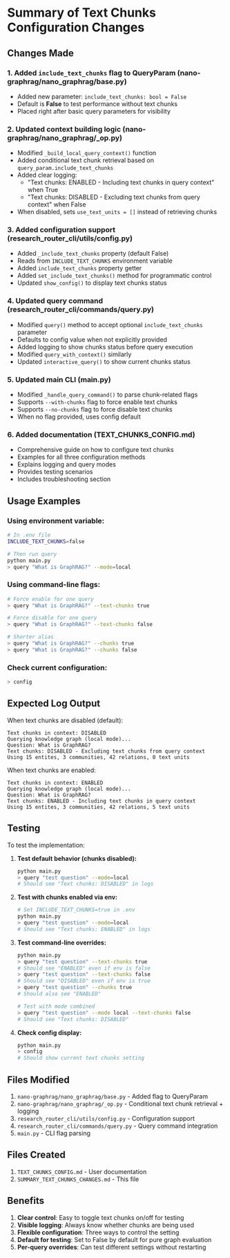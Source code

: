 # Summary of Text Chunks Configuration Changes

## Changes Made

### 1. Added `include_text_chunks` flag to QueryParam (nano-graphrag/nano_graphrag/base.py)
- Added new parameter: `include_text_chunks: bool = False`
- Default is **False** to test performance without text chunks
- Placed right after basic query parameters for visibility

### 2. Updated context building logic (nano-graphrag/nano_graphrag/_op.py)
- Modified `_build_local_query_context()` function
- Added conditional text chunk retrieval based on `query_param.include_text_chunks`
- Added clear logging:
  - "Text chunks: ENABLED - Including text chunks in query context" when True
  - "Text chunks: DISABLED - Excluding text chunks from query context" when False
- When disabled, sets `use_text_units = []` instead of retrieving chunks

### 3. Added configuration support (research_router_cli/utils/config.py)
- Added `_include_text_chunks` property (default False)
- Reads from `INCLUDE_TEXT_CHUNKS` environment variable
- Added `include_text_chunks` property getter
- Added `set_include_text_chunks()` method for programmatic control
- Updated `show_config()` to display text chunks status

### 4. Updated query command (research_router_cli/commands/query.py)
- Modified `query()` method to accept optional `include_text_chunks` parameter
- Defaults to config value when not explicitly provided
- Added logging to show chunks status before query execution
- Modified `query_with_context()` similarly
- Updated `interactive_query()` to show current chunks status

### 5. Updated main CLI (main.py)
- Modified `_handle_query_command()` to parse chunk-related flags
- Supports `--with-chunks` flag to force enable text chunks
- Supports `--no-chunks` flag to force disable text chunks
- When no flag provided, uses config default

### 6. Added documentation (TEXT_CHUNKS_CONFIG.md)
- Comprehensive guide on how to configure text chunks
- Examples for all three configuration methods
- Explains logging and query modes
- Provides testing scenarios
- Includes troubleshooting section

## Usage Examples

### Using environment variable:
```bash
# In .env file
INCLUDE_TEXT_CHUNKS=false

# Then run query
python main.py
> query "What is GraphRAG?" --mode=local
```

### Using command-line flags:
```bash
# Force enable for one query
> query "What is GraphRAG?" --text-chunks true

# Force disable for one query  
> query "What is GraphRAG?" --text-chunks false

# Shorter alias
> query "What is GraphRAG?" --chunks true
> query "What is GraphRAG?" --chunks false
```

### Check current configuration:
```bash
> config
```

## Expected Log Output

When text chunks are disabled (default):
```
Text chunks in context: DISABLED
Querying knowledge graph (local mode)...
Question: What is GraphRAG?
Text chunks: DISABLED - Excluding text chunks from query context
Using 15 entites, 3 communities, 42 relations, 0 text units
```

When text chunks are enabled:
```
Text chunks in context: ENABLED
Querying knowledge graph (local mode)...
Question: What is GraphRAG?
Text chunks: ENABLED - Including text chunks in query context
Using 15 entites, 3 communities, 42 relations, 5 text units
```

## Testing

To test the implementation:

1. **Test default behavior (chunks disabled):**
   ```bash
   python main.py
   > query "test question" --mode=local
   # Should see "Text chunks: DISABLED" in logs
   ```

2. **Test with chunks enabled via env:**
   ```bash
   # Set INCLUDE_TEXT_CHUNKS=true in .env
   python main.py
   > query "test question" --mode=local
   # Should see "Text chunks: ENABLED" in logs
   ```

3. **Test command-line overrides:**
   ```bash
   python main.py
   > query "test question" --text-chunks true
   # Should see "ENABLED" even if env is false
   > query "test question" --text-chunks false
   # Should see "DISABLED" even if env is true
   > query "test question" --chunks true
   # Should also see "ENABLED"
   
   # Test with mode combined
   > query "test question" --mode local --text-chunks false
   # Should see "Text chunks: DISABLED"
   ```

4. **Check config display:**
   ```bash
   python main.py
   > config
   # Should show current text chunks setting
   ```

## Files Modified

1. `nano-graphrag/nano_graphrag/base.py` - Added flag to QueryParam
2. `nano-graphrag/nano_graphrag/_op.py` - Conditional text chunk retrieval + logging
3. `research_router_cli/utils/config.py` - Configuration support
4. `research_router_cli/commands/query.py` - Query command integration
5. `main.py` - CLI flag parsing

## Files Created

1. `TEXT_CHUNKS_CONFIG.md` - User documentation
2. `SUMMARY_TEXT_CHUNKS_CHANGES.md` - This file

## Benefits

1. **Clear control**: Easy to toggle text chunks on/off for testing
2. **Visible logging**: Always know whether chunks are being used
3. **Flexible configuration**: Three ways to control the setting
4. **Default for testing**: Set to False by default for pure graph evaluation
5. **Per-query overrides**: Can test different settings without restarting
